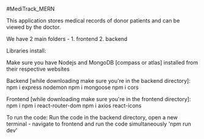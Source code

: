 #MediTrack_MERN

This application stores medical records of donor patients and can be viewed by the doctor.

We have 2 main folders - 1. frontend  2. backend

Libraries install:

Make sure you have Nodejs and MongoDB [compass or atlas] installed from their respective websites

Backend [while downloading make sure you're in the backend directory]:
  npm i express nodemon
  npm i mongoose
  npm i cors

Frontend [while downloading make sure you're in the frontend directory]:
    npm i
    npm i react-router-dom
    npm i axios react-icons

To run the code:
    Run the code in the backend directory, open a new terminal - navigate to frontend and run the code simultaneously
        'npm run dev'
